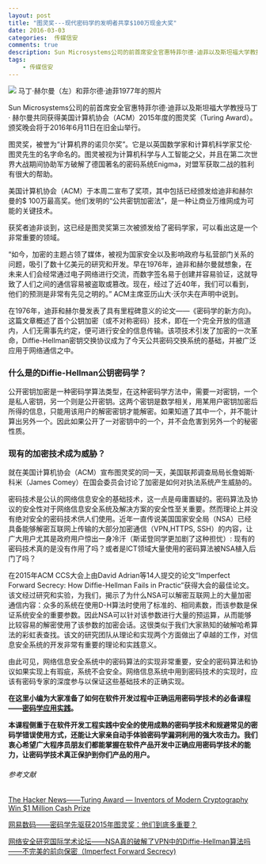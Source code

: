 ```yaml
---  
layout: post  
title: "图灵奖---现代密码学的发明者共享$100万现金大奖"
date: 2016-03-03
categories:  传媒信安     
comments: true
description: Sun Microsystems公司的前首席安全官惠特菲尔德·迪菲以及斯坦福大学教授马丁· 赫尔曼共同获得美国计算机协会（ACM）2015年度的图灵奖（Turing Award）。
tags:
    - 传媒信安
---  
```

![](http://127.0.0.1:4000//resources/images/Q6.jpg) 
马丁·赫尔曼（左）和菲尔德·迪菲1977年的照片

Sun Microsystems公司的前首席安全官惠特菲尔德·迪菲以及斯坦福大学教授马丁· 赫尔曼共同获得美国计算机协会（ACM）2015年度的图灵奖（Turing Award）。颁奖晚会将于2016年6月11日在旧金山举行。

图灵奖，被誉为“计算机界的诺贝尔奖”。它是以英国数学家和计算机科学家艾伦·图灵先生的名字命名的。图灵被视为计算机科学与人工智能之父，并且在第二次世界大战期间协助军方破解了德国著名的密码系统Enigma，对盟军获取二战的胜利有很大的帮助。

美国计算机协会（ACM）于本周二宣布了奖项，其中包括已经颁发给迪非和赫尔曼的$ 100万最高奖。他们发明的“公共密钥加密法”，是一种让商业万维网成为可能的关键技术。

获奖者迪非谈到，这已经是图灵奖第三次被颁发给了密码学家，可以看出这是一个非常重要的领域。

“如今，加密的主题占领了媒体，被视为国家安全以及影响政府与私营部门关系的问题，吸引了数十亿美元的研究和开发。早在1976年，迪非和赫尔曼就想象，在未来人们会经常通过电子网络进行交流，而数字签名易于创建并容易验证，这就导致了人们之间的通信容易被盗取或篡改。现在，经过了近40年，我们可以看到，他们的预测是非常有先见之明的。” ACM主席亚历山大·沃尔夫在声明中说到。

在1976年，迪菲和赫尔曼发表了具有里程碑意义的论文——《密码学的新方向》。这篇文章概述了首个公钥加密（或不对称密码）技术，即在一个完全开放的信道内，人们无需事先约定，便可进行安全的信息传输。该项技术引发了加密的一次革命，Diffie-Hellman密钥交换协议成为了今天公共密码交换系统的基础，并被广泛应用于网络通信之中。

### 什么是的Diffie-Hellman公钥密码学？

公开密钥加密是一种密码学算法类型，在这种密码学方法中，需要一对密钥，一个是私人密钥，另一个则是公开密钥。这两个密钥是数学相关，用某用户密钥加密后所得的信息，只能用该用户的解密密钥才能解密。如果知道了其中一个，并不能计算出另外一个。因此如果公开了一对密钥中的一个，并不会危害到另外一个的秘密性质。

### 现有的加密技术成为威胁？

就在美国计算机协会（ACM）宣布图灵奖的同一天，美国联邦调查局局长詹姆斯·科米（James Comey）在国会委员会讨论了加密是如何对执法系统产生威胁的。

密码技术是公认的网络信息安全的基础技术，这一点是毋庸置疑的。密码算法及协议的安全性对于网络信息安全系统及解决方案的安全性至关重要。然而理论上并没有绝对安全的密码技术供人们使用。近年一直传说美国国家安全局（NSA）已经具备能够解密互联网上传输的大部分加密通信（VPN,HTTPS, SSH）的内容，让广大用户尤其是政府用户惊出一身冷汗（斯诺登同学更加剧了这种担忧）: 现有的密码技术真的是没有作用了吗？或者是ICT领域大量使用的密码算法被NSA植入后门了吗？

在2015年ACM CCS大会上由David Adrian等14人提交的论文“Imperfect Forward Secrecy: How Difﬁe-Hellman Fails in Practic”获得大会的最佳论文。该文经过研究和实验，为我们，揭示了为什么NSA可以解密互联网上的大量加密通信内容：众多的系统在使用D-H算法时使用了标准的、相同素数，而该参数是保证系统安全的重要参数。因此NSA可以针对该参数进行大量的预运算，从而能够比较容易的解密使用了该参数的加密会话。这很类似于我们大家熟知的破解哈希算法的彩虹表查找。该文的研究团队从理论和实现两个方面做出了卓越的工作，对信息安全系统的开发非常有重要的理论和实践意义。

由此可见，网络信息安全系统中的密码算法的实现非常重要，安全的密码算法和协议如果实现上有瑕疵，系统不会安全。网络信息系统中用到密码技术的实现时，应该有密码专家的深度参与以保证这些基础技术的正确实现。

**在这里小编为大家准备了如何在软件开发过程中正确运用密码学技术的必备课程——[密码学应用实践](http://sec.cuc.edu.cn/huangwei/wiki/teaching_ac.html)。**

**本课程侧重于在软件开发工程实践中安全的使用成熟的密码学技术和规避常见的密码学错误使用方式，还能让大家亲自动手体验密码学漏洞利用的强大攻击力。我们衷心希望广大程序员朋友们都能掌握在软件产品开发中正确应用密码学技术的能力，让密码学技术真正保护到你们产品的用户。**

 
###### 参考文献

[The Hacker News——Turing Award — Inventors of Modern Cryptography Win $1 Million Cash Prize](http://thehackernews.com/2016/03/turing-award-cryptography.html)

[网易数码——密码学先驱获2015年图灵奖：他们到底多重要？](http://digi.163.com/16/0302/19/BH65BS1S00162OUT.html)

[网络安全研究国际学术论坛——NSA真的破解了VPN中的Diffie-Hellman算法吗——不完美的前向保密（Imperfect Forward Secrecy)](http://www.inforsec.org/wp/?p=377)